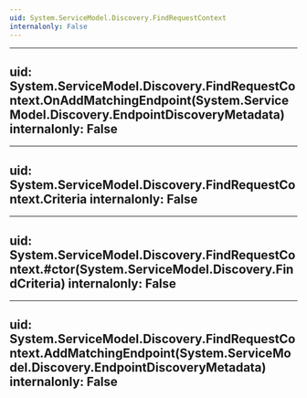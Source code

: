 ```yaml
---
uid: System.ServiceModel.Discovery.FindRequestContext
internalonly: False
---
```


---
uid: System.ServiceModel.Discovery.FindRequestContext.OnAddMatchingEndpoint(System.ServiceModel.Discovery.EndpointDiscoveryMetadata)
internalonly: False
---

---
uid: System.ServiceModel.Discovery.FindRequestContext.Criteria
internalonly: False
---

---
uid: System.ServiceModel.Discovery.FindRequestContext.#ctor(System.ServiceModel.Discovery.FindCriteria)
internalonly: False
---

---
uid: System.ServiceModel.Discovery.FindRequestContext.AddMatchingEndpoint(System.ServiceModel.Discovery.EndpointDiscoveryMetadata)
internalonly: False
---

